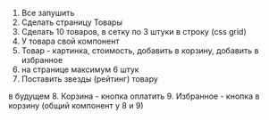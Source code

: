 1. Все запушить
2. Сделать страницу Товары
3. Сделать 10 товаров, в сетку по 3 штуки в строку (css grid)
4. У товара свой компонент
5. Товар - картинка, стоимость, добавить в корзину, добавить в избранное
6. на странице максимум 6 штук
7. Поставить звезды (рейтинг) товару

в будущем 8. Корзина - кнопка оплатить 9. Избранное - кнопка в корзину
(общий компонент у 8 и 9)
